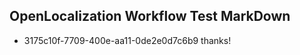 ## OpenLocalization Workflow Test MarkDown
* 3175c10f-7709-400e-aa11-0de2e0d7c6b9 thanks!

<!--HONumber=Jul16_HO4-->


